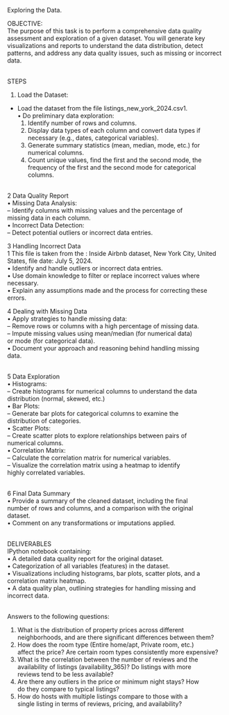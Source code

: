 Exploring the Data.

OBJECTIVE:<br/>
The purpose of this task is to perform a comprehensive data quality<br/>
assessment and exploration of a given dataset. You will generate key<br/>
visualizations and reports to understand the data distribution, detect<br/>
patterns, and address any data quality issues, such as missing or incorrect<br/>
data.<br/><br/>


STEPS<br/>
1. Load the Dataset:<br/>
- Load the dataset from the file listings_new_york_2024.csv1.<br/>
  • Do preliminary data exploration:<br/>
    1. Identify number of rows and columns.<br/>
    2. Display data types of each column and convert data types if<br/>
    necessary (e.g., dates, categorical variables).<br/>
    3. Generate summary statistics (mean, median, mode, etc.) for<br/>
    numerical columns.<br/>
    4. Count unique values, find the first and the second mode, the<br/>
    frequency of the first and the second mode for categorical<br/>
    columns.<br/><br/>
    
2 Data Quality Report<br/>
  • Missing Data Analysis:<br/>
    – Identify columns with missing values and the percentage of<br/>
  missing data in each column.<br/>
  • Incorrect Data Detection:<br/>
    – Detect potential outliers or incorrect data entries.<br/>
    
3 Handling Incorrect Data<br/>
  1 This file is taken from the : Inside Airbnb dataset, New York City, United States, file date: July 5, 2024.<br/>
  • Identify and handle outliers or incorrect data entries.<br/>
  • Use domain knowledge to filter or replace incorrect values where<br/>
  necessary.<br/>
  • Explain any assumptions made and the process for correcting these<br/>
  errors.<br/>
  
4 Dealing with Missing Data<br/>
  • Apply strategies to handle missing data:<br/>
    – Remove rows or columns with a high percentage of missing data.<br/>
    – Impute missing values using mean/median (for numerical data)<br/>
    or mode (for categorical data).<br/>
  • Document your approach and reasoning behind handling missing<br/>
  data.<br/><br/>
  
5 Data Exploration<br/>
  • Histograms:<br/>
    – Create histograms for numerical columns to understand the data<br/>
    distribution (normal, skewed, etc.)<br/>
  • Bar Plots:<br/>
    – Generate bar plots for categorical columns to examine the<br/>
    distribution of categories.<br/>
  • Scatter Plots:<br/>
    – Create scatter plots to explore relationships between pairs of<br/>
    numerical columns.<br/>
  • Correlation Matrix:<br/>
    – Calculate the correlation matrix for numerical variables.<br/>
    – Visualize the correlation matrix using a heatmap to identify<br/>
    highly correlated variables.<br/><br/>
    
6 Final Data Summary<br/>
  • Provide a summary of the cleaned dataset, including the final<br/>
  number of rows and columns, and a comparison with the original<br/>
  dataset.<br/>
  • Comment on any transformations or imputations applied.<br/><br/>

  
DELIVERABLES<br/>
IPython notebook containing:<br/>
  • A detailed data quality report for the original dataset.<br/>
  • Categorization of all variables (features) in the dataset.<br/>
  • Visualizations including histograms, bar plots, scatter plots, and a<br/>
  correlation matrix heatmap.<br/>
  • A data quality plan, outlining strategies for handling missing and<br/>
  incorrect data.<br/><br/>

Answers to the following questions:<br/>
  1. What is the distribution of property prices across different<br/>
  neighborhoods, and are there significant differences between them?<br/>
  2. How does the room type (Entire home/apt, Private room, etc.)<br/>
  affect the price? Are certain room types consistently more expensive?<br/>
  3. What is the correlation between the number of reviews and the<br/>
  availability of listings (availability_365)? Do listings with more<br/>
  reviews tend to be less available?<br/>
  4. Are there any outliers in the price or minimum night stays? How<br/>
  do they compare to typical listings?<br/>
  5. How do hosts with multiple listings compare to those with a<br/>
  single listing in terms of reviews, pricing, and availability?<br/>
